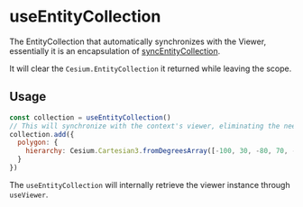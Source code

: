 # useEntityCollection

The EntityCollection that automatically synchronizes with the Viewer, essentially it is an encapsulation of [syncEntityCollection](/utils/syncEntityCollection.md).

It will clear the `Cesium.EntityCollection` it returned while leaving the scope.

## Usage

```js
const collection = useEntityCollection()
// This will synchronize with the context's viewer, eliminating the need for manually executing `viewer.entities.add()`.
collection.add({
  polygon: {
    hierarchy: Cesium.Cartesian3.fromDegreesArray([-100, 30, -80, 70, -10, 40])
  }
})
```

The `useEntityCollection` will internally retrieve the viewer instance through `useViewer`.

